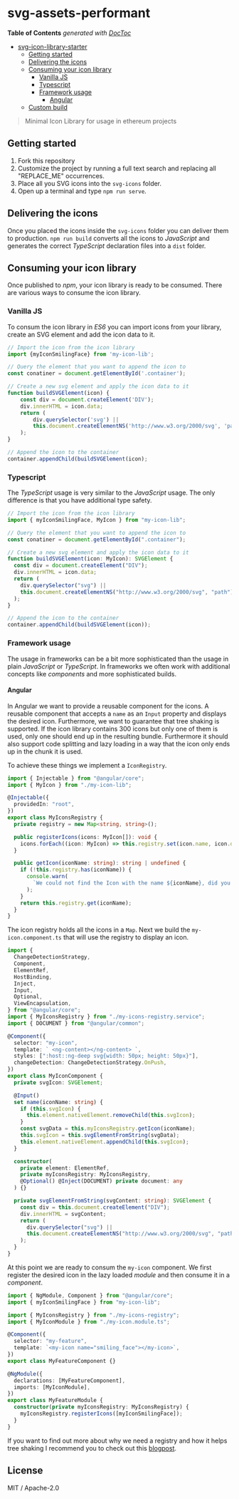 # svg-assets-performant

<!-- START doctoc generated TOC please keep comment here to allow auto update -->
<!-- DON'T EDIT THIS SECTION, INSTEAD RE-RUN doctoc TO UPDATE -->

**Table of Contents** _generated with [DocToc](https://github.com/thlorenz/doctoc)_

- [svg-icon-library-starter](#svg-icon-library-starter)
  - [Getting started](#getting-started)
  - [Delivering the icons](#delivering-the-icons)
  - [Consuming your icon library](#consuming-your-icon-library)
    - [Vanilla JS](#vanilla-js)
    - [Typescript](#typescript)
    - [Framework usage](#framework-usage)
      - [Angular](#angular)
  - [Custom build](#custom-build)

<!-- END doctoc generated TOC please keep comment here to allow auto update -->

> Minimal Icon Library for usage in ethereum projects

## Getting started

1. Fork this repository
2. Customize the project by running a full text search and replacing all "REPLACE_ME" occurrences.
3. Place all you SVG icons into the `svg-icons` folder.
4. Open up a terminal and type `npm run serve`.

## Delivering the icons

Once you placed the icons inside the `svg-icons` folder you can deliver them to production. `npm run build` converts all the icons to _JavaScript_ and generates the correct _TypeScript_ declaration files into a `dist` folder.

## Consuming your icon library

Once published to _npm_, your icon library is ready to be consumed. There are various ways to consume the icon library.

### Vanilla JS

To consum the icon library in _ES6_ you can import icons from your library, create an SVG element and add the icon data to it.

```javascript
// Import the icon from the icon library
import {myIconSmilingFace} from 'my-icon-lib';

// Query the element that you want to append the icon to
const conatiner = document.getElementById('.container');

// Create a new svg element and apply the icon data to it
function buildSVGElement(icon) {
    const div = document.createElement('DIV');
    div.innerHTML = icon.data;
    return (
        div.querySelector('svg') ||
        this.document.createElementNS('http://www.w3.org/2000/svg', 'path')
    );
}

// Append the icon to the container
container.appendChild(buildSVGElement(icon);
```

### Typescript

The _TypeScript_ usage is very similar to the _JavaScript_ usage. The only difference is that you have additional type safety.

```typescript
// Import the icon from the icon library
import { myIconSmilingFace, MyIcon } from "my-icon-lib";

// Query the element that you want to append the icon to
const conatiner = document.getElementById(".container");

// Create a new svg element and apply the icon data to it
function buildSVGElement(icon: MyIcon): SVGElement {
  const div = document.createElement("DIV");
  div.innerHTML = icon.data;
  return (
    div.querySelector("svg") ||
    this.document.createElementNS("http://www.w3.org/2000/svg", "path")
  );
}

// Append the icon to the container
container.appendChild(buildSVGElement(icon));
```

### Framework usage

The usage in frameworks can be a bit more sophisticated than the usage in plain _JavaScript_ or _TypeScript_. In frameworks we often work with additional concepts like _components_ and more sophisticated builds.

#### Angular

In Angular we want to provide a reusable component for the icons. A reusable component that accepts a `name` as an `Input` property and displays the desired icon. Furthermore, we want to guarantee that tree shaking is supported. If the icon library contains 300 icons but only one of them is used, only one should end up in the resulting bundle. Furthermore it should also support code splitting and lazy loading in a way that the icon only ends up in the chunk it is used.

To achieve these things we implement a `IconRegistry`.

```typescript
import { Injectable } from "@angular/core";
import { MyIcon } from "./my-icon-lib";

@Injectable({
  providedIn: "root",
})
export class MyIconsRegistry {
  private registry = new Map<string, string>();

  public registerIcons(icons: MyIcon[]): void {
    icons.forEach((icon: MyIcon) => this.registry.set(icon.name, icon.data));
  }

  public getIcon(iconName: string): string | undefined {
    if (!this.registry.has(iconName)) {
      console.warn(
        `We could not find the Icon with the name ${iconName}, did you add it to the Icon registry?`
      );
    }
    return this.registry.get(iconName);
  }
}
```

The icon registry holds all the icons in a `Map`. Next we build the `my-icon.component.ts` that will use the registry to display an icon.

```typescript
import {
  ChangeDetectionStrategy,
  Component,
  ElementRef,
  HostBinding,
  Inject,
  Input,
  Optional,
  ViewEncapsulation,
} from "@angular/core";
import { MyIconsRegistry } from "./my-icons-registry.service";
import { DOCUMENT } from "@angular/common";

@Component({
  selector: "my-icon",
  template: ` <ng-content></ng-content> `,
  styles: [":host::ng-deep svg{width: 50px; height: 50px}"],
  changeDetection: ChangeDetectionStrategy.OnPush,
})
export class MyIconComponent {
  private svgIcon: SVGElement;

  @Input()
  set name(iconName: string) {
    if (this.svgIcon) {
      this.element.nativeElement.removeChild(this.svgIcon);
    }
    const svgData = this.myIconsRegistry.getIcon(iconName);
    this.svgIcon = this.svgElementFromString(svgData);
    this.element.nativeElement.appendChild(this.svgIcon);
  }

  constructor(
    private element: ElementRef,
    private myIconsRegistry: MyIconsRegistry,
    @Optional() @Inject(DOCUMENT) private document: any
  ) {}

  private svgElementFromString(svgContent: string): SVGElement {
    const div = this.document.createElement("DIV");
    div.innerHTML = svgContent;
    return (
      div.querySelector("svg") ||
      this.document.createElementNS("http://www.w3.org/2000/svg", "path")
    );
  }
}
```

At this point we are ready to consum the `my-icon` component. We first register the desired icon in the lazy loaded _module_ and then consume it in a _component_.

```typescript
import { NgModule, Component } from "@angular/core";
import { myIconSmilingFace } from "my-icon-lib";

import { MyIconsRegistry } from "./my-icons-registry";
import { MyIconModule } from "./my-icon.module.ts";

@Component({
  selector: "my-feature",
  template: `<my-icon name="smiling_face"></my-icon>`,
})
export class MyFeatureComponent {}

@NgModule({
  declarations: [MyFeatureComponent],
  imports: [MyIconModule],
})
export class MyFeatureModule {
  constructor(private myIconsRegistry: MyIconsRegistry) {
    myIconsRegistry.registerIcons([myIconSmilingFace]);
  }
}
```

If you want to find out more about why we need a registry and how it helps tree shaking I recommend you to check out this [blogpost](https://medium.com/angular-in-depth/how-to-create-an-icon-library-in-angular-4f8863d95a).

## License

MIT / Apache-2.0
